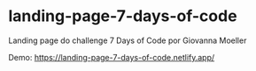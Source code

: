 # landing-page-7-days-of-code
Landing page do challenge 7 Days of Code por Giovanna Moeller

Demo: https://landing-page-7-days-of-code.netlify.app/
